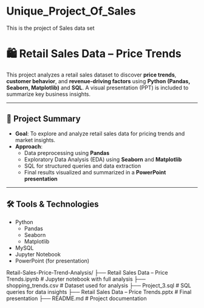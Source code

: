 # Unique_Project_Of_Sales
This is the project of Sales data set 

# 🛍️ Retail Sales Data – Price Trends

This project analyzes a retail sales dataset to discover **price trends**, **customer behavior**, and **revenue-driving factors** using **Python (Pandas, Seaborn, Matplotlib)** and **SQL**. A visual presentation (PPT) is included to summarize key business insights.

---

## 📌 Project Summary

- **Goal**: To explore and analyze retail sales data for pricing trends and market insights.
- **Approach**:
  - Data preprocessing using **Pandas**
  - Exploratory Data Analysis (EDA) using **Seaborn** and **Matplotlib**
  - SQL for structured queries and data extraction
  - Final results visualized and summarized in a **PowerPoint presentation**

---

## 🛠️ Tools & Technologies

- Python
  - Pandas
  - Seaborn
  - Matplotlib
- MySQL
- Jupyter Notebook
- PowerPoint (for presentation)

Retail-Sales-Price-Trend-Analysis/
├── Retail Sales Data – Price Trends.ipynb # Jupyter notebook with full analysis
├── shopping\_trends.csv # Dataset used for analysis
├── Project\_3.sql # SQL queries for data insights
├── Retail Sales Data – Price Trends.pptx # Final presentation
├── README.md # Project documentation




